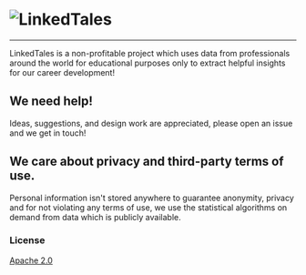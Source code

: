 # ![LinkedTales](https://raw.githubusercontent.com/linkedtales/linkedtales.github.io/master/logo.png)
-----------
LinkedTales is a non-profitable project which uses data from professionals around the world for educational purposes only to extract helpful insights for our career development!

## We need help!
Ideas, suggestions, and design work are appreciated, please open an issue and we get in touch!

## We care about privacy and third-party terms of use.
Personal information isn't stored anywhere to guarantee anonymity, privacy and for not violating any terms of use, we use the statistical algorithms on demand from data which is publicly available.

### License

[Apache 2.0][apache-license]

[apache-license]:./LICENSE
